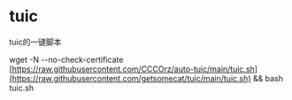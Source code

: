 # tuic
tuic的一键脚本

wget -N --no-check-certificate [https://raw.githubusercontent.com/CCCOrz/auto-tuic/main/tuic.sh](https://raw.githubusercontent.com/getsomecat/tuic/main/tuic.sh) && bash tuic.sh
